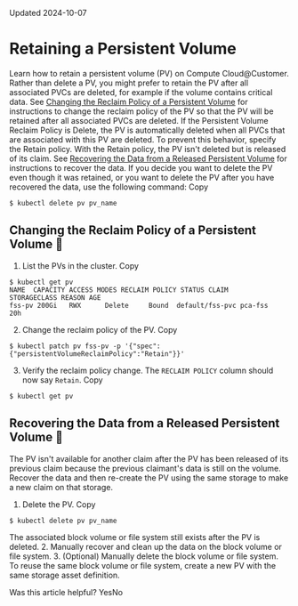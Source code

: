 Updated 2024-10-07
# Retaining a Persistent Volume
Learn how to retain a persistent volume (PV) on Compute Cloud@Customer. 
Rather than delete a PV, you might prefer to retain the PV after all associated PVCs are deleted, for example if the volume contains critical data. See [Changing the Reclaim Policy of a Persistent Volume](https://docs.oracle.com/en-us/iaas/compute-cloud-at-customer/topics/oke/retaining-a-persistent-volume.htm#retaining-a-persistent-volume__change_pv_reclaim_policy) for instructions to change the reclaim policy of the PV so that the PV will be retained after all associated PVCs are deleted.
If the Persistent Volume Reclaim Policy is Delete, the PV is automatically deleted when all PVCs that are associated with this PV are deleted. To prevent this behavior, specify the Retain policy. With the Retain policy, the PV isn't deleted but is released of its claim. See [Recovering the Data from a Released Persistent Volume](https://docs.oracle.com/en-us/iaas/compute-cloud-at-customer/topics/oke/retaining-a-persistent-volume.htm#retaining-a-persistent-volume__recover_pvc_data) for instructions to recover the data.
If you decide you want to delete the PV even though it was retained, or you want to delete the PV after you have recovered the data, use the following command:
Copy
```
$ kubectl delete pv pv_name
```

## Changing the Reclaim Policy of a Persistent Volume 🔗 
  1. List the PVs in the cluster.
Copy
```
$ kubectl get pv
NAME  CAPACITY ACCESS MODES RECLAIM POLICY STATUS CLAIM      STORAGECLASS REASON AGE
fss-pv 200Gi   RWX      Delete     Bound  default/fss-pvc pca-fss        20h
```

  2. Change the reclaim policy of the PV.
Copy
```
$ kubectl patch pv fss-pv -p '{"spec":{"persistentVolumeReclaimPolicy":"Retain"}}'
```

  3. Verify the reclaim policy change.
The `RECLAIM POLICY` column should now say `Retain`.
Copy
```
$ kubectl get pv
```



## Recovering the Data from a Released Persistent Volume 🔗 
The PV isn't available for another claim after the PV has been released of its previous claim because the previous claimant's data is still on the volume. Recover the data and then re-create the PV using the same storage to make a new claim on that storage.
  1. Delete the PV.
Copy
```
$ kubectl delete pv pv_name
```

The associated block volume or file system still exists after the PV is deleted.
  2. Manually recover and clean up the data on the block volume or file system.
  3. (Optional) Manually delete the block volume or file system.
To reuse the same block volume or file system, create a new PV with the same storage asset definition.


Was this article helpful?
YesNo

